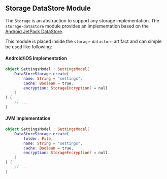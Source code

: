 ## Storage DataStore Module

The `Storage` is an abstraction to support any storage implementation. The `storage-datastore` module provides an implementation based on the [Android JetPack DataStore](https://developer.android.com/topic/libraries/architecture/datastore).

This module is placed inside the `storage-datastore` artifact and can simple be used like following:

#### Android/iOS Implementation

```kotlin
object SettingsModel : SettingsModel(
    DataStoreStorage.create(
        name: String = "settings",
        cache: Boolean = true,
        encryption: StorageEncryption? = null
    )
) {
    // ...
}
```

#### JVM Implementation

```kotlin
object SettingsModel : SettingsModel(
    DataStoreStorage.create(
        folder: File,
        name: String = "settings",
        cache: Boolean = true,
        encryption: StorageEncryption? = null
    )
) {
    // ...
}
```
